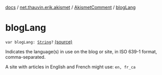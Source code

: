 [docs](../../index.md) / [net.thauvin.erik.akismet](../index.md) / [AkismetComment](index.md) / [blogLang](./blog-lang.md)

# blogLang

`var blogLang: `[`String`](https://kotlinlang.org/api/latest/jvm/stdlib/kotlin/-string/index.html)`?` [(source)](https://github.com/ethauvin/akismet-kotlin/tree/master/src/main/kotlin/net/thauvin/erik/akismet/AkismetComment.kt#L182)

Indicates the language(s) in use on the blog or site, in ISO 639-1 format, comma-separated.

A site with articles in English and French might use: `en, fr_ca`

